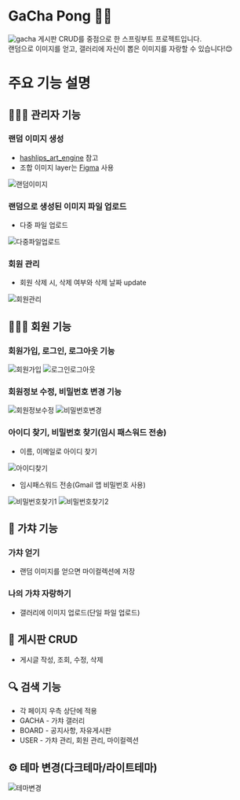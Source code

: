 # GaCha Pong 💊✨
![gacha](https://github.com/chachohee/spboot_project/assets/83406032/629fb56d-ee1b-407c-8d20-bc861de06545)
게시판 CRUD를 중점으로 한 스프링부트 프로젝트입니다.<br>
랜덤으로 이미지를 얻고, 갤러리에 자신이 뽑은 이미지를 자랑할 수 있습니다!😊

# 주요 기능 설명
## 👩🏻‍🏫 관리자 기능
### 랜덤 이미지 생성
- [hashlips_art_engine](https://github.com/HashLips/hashlips_art_engine) 참고
- 조합 이미지 layer는 [Figma](https://www.figma.com/) 사용

![랜덤이미지](https://github.com/chachohee/spboot_project/assets/83406032/efc9eddd-4c5f-49f7-ac56-3233020bc533)

### 랜덤으로 생성된 이미지 파일 업로드
- 다중 파일 업로드

![다중파일업로드](https://github.com/chachohee/spboot_project/assets/83406032/bb5aeffa-e58e-48d8-b398-0c3ff903cb78)

### 회원 관리
- 회원 삭제 시, 삭제 여부와 삭제 날짜 update

![회원관리](https://github.com/chachohee/spboot_project/assets/83406032/0f2ce64d-674b-4d61-93cc-8a001d814476)

## 👩‍👧‍👦 회원 기능
### 회원가입, 로그인, 로그아웃 기능
![회원가입](https://github.com/chachohee/spboot_project/assets/83406032/9ba26fbd-5d19-409f-bb16-aa323edb6f68)
![로그인로그아웃](https://github.com/chachohee/spboot_project/assets/83406032/85dde46b-a3e7-4e30-8d0b-2e30f31e650f)

### 회원정보 수정, 비밀번호 변경 기능
![회원정보수정](https://github.com/chachohee/spboot_project/assets/83406032/e1ddaa44-10f4-469b-be45-b2ffc55fae79)
![비밀번호변경](https://github.com/chachohee/spboot_project/assets/83406032/40a253b1-1938-4932-bcb0-cc3131fb958d)

### 아이디 찾기, 비밀번호 찾기(임시 패스워드 전송)
- 이름, 이메일로 아이디 찾기

![아이디찾기](https://github.com/chachohee/spboot_project/assets/83406032/3dbdabe6-3165-422f-b8b8-3dc21f306ead)

- 임시패스워드 전송(Gmail 앱 비밀번호 사용)

![비밀번호찾기1](https://github.com/chachohee/spboot_project/assets/83406032/5aa69cd8-0ffd-48bd-87f2-0f593ce480a4)
![비밀번호찾기2](https://github.com/chachohee/spboot_project/assets/83406032/5a78fe47-58f4-4556-84f2-e7c6ee3461d5)

## 🥚 가챠 기능
### 가챠 얻기
- 랜덤 이미지를 얻으면 마이컬렉션에 저장
### 나의 가챠 자랑하기
- 갤러리에 이미지 업로드(단일 파일 업로드)

## 📝 게시판 CRUD
- 게시글 작성, 조회, 수정, 삭제

## 🔍 검색 기능
- 각 페이지 우측 상단에 적용
- GACHA - 가챠 갤러리
- BOARD - 공지사항, 자유게시판
- USER - 가챠 관리, 회원 관리, 마이컬렉션

## ⚙️ 테마 변경(다크테마/라이트테마)
![테마변경](https://github.com/chachohee/spboot_project/assets/83406032/6e37aaa0-abb2-4523-9a51-3330b3799c29)
